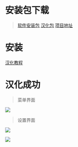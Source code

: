 # 安装包下载

> [软件安装包](https://s3.amazonaws.com/spectacle/downloads/Spectacle+1.2.zip "软件安装包")
[汉化包](https://github.com/sanqiit/spectacle/releases/download/1.2/zh_cn.lproj.zip "汉化包")
[项目地址](https://github.com/eczarny/spectacle "项目地址")

# 安装

[汉化教程](blog.45share.com/ruanjian/44.html "安装教程")

# 汉化成功
> 菜单界面

![](https://blog.45share.com/usr/uploads/2019/06/1069864505.png)
> 设置界面

![](https://blog.45share.com/usr/uploads/2019/06/1602579940.png)

![](https://blog.45share.com/usr/uploads/2019/06/915428768.png)


